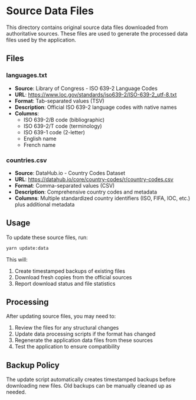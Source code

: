 # Source Data Files

This directory contains original source data files downloaded from authoritative sources. These files are used to generate the processed data files used by the application.

## Files

### languages.txt

- **Source**: Library of Congress - ISO 639-2 Language Codes
- **URL**: https://www.loc.gov/standards/iso639-2/ISO-639-2_utf-8.txt
- **Format**: Tab-separated values (TSV)
- **Description**: Official ISO 639-2 language codes with native names
- **Columns**:
  - ISO 639-2/B code (bibliographic)
  - ISO 639-2/T code (terminology)
  - ISO 639-1 code (2-letter)
  - English name
  - French name

### countries.csv

- **Source**: DataHub.io - Country Codes Dataset
- **URL**: https://datahub.io/core/country-codes/r/country-codes.csv
- **Format**: Comma-separated values (CSV)
- **Description**: Comprehensive country codes and metadata
- **Columns**: Multiple standardized country identifiers (ISO, FIFA, IOC, etc.) plus additional metadata

## Usage

To update these source files, run:

```bash
yarn update:data
```

This will:

1. Create timestamped backups of existing files
2. Download fresh copies from the official sources
3. Report download status and file statistics

## Processing

After updating source files, you may need to:

1. Review the files for any structural changes
2. Update data processing scripts if the format has changed
3. Regenerate the application data files from these sources
4. Test the application to ensure compatibility

## Backup Policy

The update script automatically creates timestamped backups before downloading new files. Old backups can be manually cleaned up as needed.
